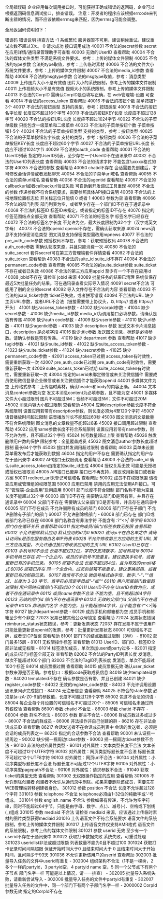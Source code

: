 全局错误码
企业应用每次调用接口时，可能获得正确或错误的返回码，企业可以根据返回码信息调试接口，排查错误。
注意：开发者的程序应该根据errcode来判断出错的情况，而不应该依赖errmsg来匹配，因为errmsg可能会调整。

全局返回码说明如下：

错误码	错误说明	排查方法
-1	系统繁忙	服务器暂不可用，建议稍候重试。建议重试次数不超过3次。
0	请求成功	接口调用成功
40001	不合法的secret参数	secret在应用详情/通讯录管理助手可查看
40003	无效的UserID	查看帮助
40004	不合法的媒体文件类型	不满足系统文件要求。参考：上传的媒体文件限制
40005	不合法的type参数	合法的type取值，参考：上传临时素材
40006	不合法的文件大小	系统文件要求，参考：上传的媒体文件限制
40007	不合法的media_id参数	查看帮助
40008	不合法的msgtype参数	合法的msgtype取值，参考：消息类型
40009	上传图片大小不是有效值	图片大小的系统限制，参考上传的媒体文件限制
40011	上传视频大小不是有效值	视频大小的系统限制，参考上传的媒体文件限制
40013	不合法的CorpID	需确认CorpID是否填写正确，在 web管理端-设置 可查看
40014	不合法的access_token	查看帮助
40016	不合法的按钮个数	菜单按钮1-3个
40017	不合法的按钮类型	支持的类型，参考：按钮类型
40018	不合法的按钮名字长度	长度应不超过16个字节
40019	不合法的按钮KEY长度	长度应不超过128字节
40020	不合法的按钮URL长度	长度应不超过1024字节
40022	不合法的子菜单级数	只能包含一级菜单和二级菜单
40023	不合法的子菜单按钮个数	子菜单按钮1-5个
40024	不合法的子菜单按钮类型	支持的类型，参考：按钮类型
40025	不合法的子菜单按钮名字长度	支持的类型，参考：按钮类型
40026	不合法的子菜单按钮KEY长度	长度应不超过60个字节
40027	不合法的子菜单按钮URL长度	长度应不超过1024字节
40029	不合法的oauth_code	查看帮助
40031	不合法的UserID列表	指定的UserID列表，至少存在一个UserID不在通讯录中
40032	不合法的UserID列表长度	查看帮助
40033	不合法的请求字符	不能包含\uxxxx格式的字符
40035	不合法的参数	查看帮助
40050	chatid不存在	会话需要先创建后，才可修改会话详情或者发起聊天
40054	不合法的子菜单url域名	查看帮助
40055	不合法的菜单url域名	查看帮助
40056	不合法的agentid	查看帮助
40057	不合法的callbackurl或者callbackurl验证失败	可自助到开发调试工具重现
40058	不合法的参数	传递参数不符合系统要求，需要参照具体API接口说明
40059	不合法的上报地理位置标志位	开关标志位只能填 0 或者 1
40063	参数为空	查看帮助
40066	不合法的部门列表	部门列表为空，或者至少存在一个部门ID不存在于通讯录中
40068	不合法的标签ID	标签ID未指定，或者指定的标签ID不存在
40070	指定的标签范围结点全部无效	查看帮助
40071	不合法的标签名字	标签名字已经存在
40072	不合法的标签名字长度	不允许为空，最大长度限制为32个字（汉字或英文字母）
40073	不合法的openid	openid不存在，需确认获取来源
40074	news消息不支持保密消息类型	图文消息支持保密类型需改用mpnews
40077	不合法的pre_auth_code参数	预授权码不存在，参考：获取预授权码
40078	不合法的auth_code参数	需确认获取来源，并且只能消费一次
40080	不合法的suite_secret	套件secret可在第三方管理端套件详情查看
40082	不合法的suite_token	查看帮助
40083	不合法的suite_id	suite_id不存在
40084	不合法的permanent_code参数	查看帮助
40085	不合法的的suite_ticket参数	suite_ticket不存在或者已失效
40086	不合法的第三方应用appid	至少有一个不存在应用id
40088	jobid不存在	请检查 jobid 来源
40089	批量任务的结果已清理	系统仅保存最近5次批量任务的结果。可在通讯录查看实际导入情况
40091	secret不合法	可能用了别的企业的secret
40092	导入文件存在不合法的内容	查看帮助
40093	不合法的jsapi_ticket参数	ticket已失效，或者拼写错误
40094	不合法的URL	缺少主页URL参数，或者URL不合法（链接需要带上协议头，以 http:// 或者 https:// 开头）
41001	缺少access_token参数	-
41002	缺少corpid参数	-
41004	缺少secret参数	-
41006	缺少media_id参数	media_id为调用接口必填参数，请确认是否有传递
41008	缺少auth code参数	-
41009	缺少userid参数	-
41010	缺少url参数	-
41011	缺少agentid参数	-
41033	缺少 description 参数	发送文本卡片消息接口，description 是必填字段
41016	缺少title参数	发送图文消息，标题是必填参数。请确认参数是否有传递。
41019	缺少 department 参数	查看帮助
41017	缺少tagid参数	-
41021	缺少suite_id参数	-
41022	缺少suite_access_token参数	-
41023	缺少suite_ticket参数	-
41024	缺少secret参数	-
41025	缺少permanent_code参数	-
42001	access_token已过期	access_token有时效性，需要重新获取一次
42007	pre_auth_code已过期	pre_auth_code有时效性，需要重新获取一次
42009	suite_access_token已过期	suite_access_token有时效性，需要重新获取一次
43004	指定的userid未绑定微信或未关注微信插件	需要成员使用微信登录企业微信或者关注微信插件才能获取openid
44001	多媒体文件为空	上传格式参考：上传临时素材，确认header和body的内容正确。
44004	文本消息content参数为空	发文本消息content为必填参数，且不能为空
45001	多媒体文件大小超过限制	图片不可超过5M；音频不可超过5M；文件不可超过20M
45002	消息内容大小超过限制	查看帮助
45004	应用description参数长度不符合系统限制	设置应用若带有description参数，则长度必须为4至120个字符
45007	语音播放时间超过限制	语音播放时长不能超过60秒
45008	图文消息的文章数量不符合系统限制	图文消息的文章数量不能超过8条
45009	接口调用超过限制	查看帮助
45022	应用name参数长度不符合系统限制	设置应用若带有name参数，则不允许为空，且不超过32个字符
45024	帐号数量超过上限	查看帮助
45026	触发删除用户数的保护	限制参考：全量覆盖成员
45032	图文消息author参数长度超过限制	最长64个字节
45033	接口并发调用超过限制	查看帮助
46003	菜单未设置	菜单需发布后才能获取到数据
46004	指定的用户不存在	需要确认指定的用户存在于通讯录中
48002	API接口无权限调用	查看帮助
48003	不合法的suite_id	确认suite_access_token由指定的suite_id生成
48004	授权关系无效	可能是无授权或授权已被取消
48005	API接口已废弃	接口已不再支持，建议改用新接口或者新方案
50001	redirect_url未登记可信域名	查看帮助
50002	成员不在权限范围	请检查应用或管理组的权限范围
50003	应用已禁用	禁用的应用无法使用API接口。可在”管理端-企业应用”启用应用
60001	部门长度不符合限制	部门名称不能为空且长度不能超过32个字
60003	部门ID不存在	需要确认部门ID是否有带，并且存在通讯录中
60004	父部门不存在	需要确认父亲部门ID是否有带，并且存在通讯录中
60005	部门下存在成员	不允许删除有成员的部门
60006	部门下存在子部门	不允许删除有子部门的部门
60007	不允许删除根部门	-
60008	部门已存在	部门ID或者部门名称已存在
60009	部门名称含有非法字符	不能含有 \:?*“<>| 等字符
60010	部门存在循环关系	查看帮助
60011	指定的成员/部门/标签参数无权限	查看帮助
60012	不允许删除默认应用	默认应用的id为0
60020	访问ip不在白名单之中	请确认访问ip是否在服务商白名单IP列表
60028	不允许修改第三方应用的主页 URL	第三方应用类型，不允许通过接口修改该应用的主页 URL
60102	UserID已存在	-
60103	手机号码不合法	长度不超过32位，字符仅支持数字，加号和减号
60104	手机号码已存在	同一个企业内，成员的手机号不能重复。建议更换手机号，或者更新已有的手机记录。
60105	邮箱不合法	长度不超过64位，且为有效的email格式
60106	邮箱已存在	同一个企业内，成员的邮箱不能重复。建议更换邮箱，或者更新已有的邮箱记录。
60107	微信号不合法	微信号格式由字母、数字、”-“、”_“组成，长度为 3-20 字节，首字符必须是字母或”-“或”_“
60110	用户所属部门数量超过限制	用户同时归属部门不超过20个
60111	UserID不存在	UserID参数为空，或者不存在通讯录中
60112	成员name参数不合法	不能为空，且不能超过64字符
60123	无效的部门id	部门不存在通讯录中
60124	无效的父部门id	父部门不存在通讯录中
60125	非法部门名字	不能为空，且不能超过64字节，且不能含有\:*?”<>|等字符
60127	缺少department参数	-
60129	成员手机和邮箱都为空	成员手机和邮箱至少有个非空
72023	发票已被其他公众号锁定	查看帮助
72024	发票状态错误	reimburse_status状态错误，参考：更新发票状态
72037	存在发票不属于该用户	只能批量更新该openid的发票，参考：批量更新发票状态
80001	可信域名不正确，或者无ICP备案	查看帮助
81001	部门下的结点数超过限制（3W）	-
81002	部门最多15层	-
81011	无权限操作标签	查看帮助
81013	UserID、部门ID、标签ID全部非法或无权限	-
81014	标签添加成员，单次添加user或party过多	-
82001	指定的成员/部门/标签全部无效	查看帮助
82002	不合法的PartyID列表长度	发消息，单次不能超过100个部门
82003	不合法的TagID列表长度	发消息，单次不能超过100个标签
84014	成员票据过期	查看帮助
84015	成员票据无效	确认user_ticket参数来源是否正确。参考接口：根据code获取成员信息
84019	缺少templateid参数	-
84020	templateid不存在	确认参数是否有带，并且已创建
84021	缺少register_code参数	-
84022	无效的register_code参数	-
84023	不允许调用设置通讯录同步完成接口	-
84024	无注册信息	查看帮助
84025	不符合的state参数	必须是[a-zA-Z0-9]的参数值，长度不可超过128个字节
85002	包含不合法的词语	-
85004	每企业每个月设置的可信域名不可超过20个	-
85005	可信域名未通过所有权校验	查看帮助
86001	参数 chatid 不合法	-
86003	参数 chatid 不存在	-
86004	参数 群名不合法	-
86005	参数 群主不合法	-
86006	群成员数过多或过少	-
86007	不合法的群成员	-
86008	非法操作非自己创建的群	-
86216	存在非法会话成员ID	查看帮助
86217	会话发送者不在会话成员列表中	会话的发送者，必须是会话的成员列表之一
86220	指定的会话参数不合法	查看帮助
90001	未认证摇一摇周边	-
90002	缺少摇一摇周边ticket参数	-
90003	摇一摇周边ticket参数不合法	-
90100	非法的对外属性类型	-
90101	对外属性：文本类型长度不合法	文本长度不可超过12个UTF8字符
90102	对外属性：网页类型标题长度不合法	标题长度不可超过12个UTF8字符
90103	对外属性：网页url不合法	-
90104	对外属性：小程序类型标题长度不合法	标题长度不可超过12个UTF8字符
90105	对外属性：小程序类型pagepath不合法	-
90106	对外属性：请求参数不合法	-
91040	获取ticket的类型无效	查看帮助
301002	无权限操作指定的应用	查看帮助
301005	不允许删除创建者	创建者不允许从通讯录中删除。如果需要删除该成员，需要先在WEB管理端转移创建者身份。
301012	参数 position 不合法	长度不允许超过128个字符
301013	参数 telephone 不合法	telephone必须由1-32位的纯数字或’-‘号组成。
301014	参数 english_name 不合法	参数如果有传递，不允许为空字符串，同时不能超过64字节，只能是由字母、数字、点(.)、减号(-)、空格或下划线(_)组成
301015	参数 mediaid 不合法	请检查 mediaid 来源，应该通过上传临时素材的图片类型获得mediaid
301016	上传语音文件不符合系统要求	语音文件的系统限制，参考上传的媒体文件限制
301017	上传语音文件仅支持AMR格式	语音文件的系统限制，参考上传的媒体文件限制
301021	参数 userid 无效	至少有一个userid不存在于通讯录中
301022	获取打卡数据失败	系统失败，可重试处理
301023	useridlist非法或超过限额	列表数量不能为0且不超过100
301024	获取打卡记录时间间隔超限	保证开始时间大于0 且结束时间大于 0 且结束时间大于开始时间，且间隔少于93天
301036	不允许更新该用户的userid	查看帮助
302003	批量导入任务的文件中userid有重复	-
302004	组织架构不合法（1不是一棵树，2 多个一样的partyid，3 partyid空，4 partyid name 空，5 同一个父节点下有两个子节点 部门名字一样 可能是以上情况，请一一排查）	-
302005	批量导入系统失败，请重新尝试导入	-
302006	批量导入任务的文件中partyid有重复	-
302007	批量导入任务的文件中，同一个部门下有两个子部门名字一样	-
2000002	CorpId参数无效	指定的CorpId不存在